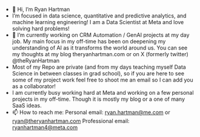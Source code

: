 - 👋 Hi, I’m Ryan Hartman
- I’m focused in data science, quantitative and predictive analytics, and machine learning engineering! I am a Data Scientist at Meta and love solving hard problems!
- 🌱 I’m currently working on CRM Automation / GenAI projects at my day job. My main focus in my off-time has been on deepening my understanding of AI as it transforms the world around us. You can see my thoughts at my blog theryanhartman.com or on X (formerly twitter) @theRyanHartman
- Most of my Repo are private (and from my days teaching myself Data Science in between classes in grad school), so if you are here to see some of my project work feel free to shoot me an email so I can add you as a collaborator!
- I am currently busy working hard at Meta and working on a few personal projects in my off-time. Though it is mostly my blog or a one of many SaaS ideas.
- 📫 How to reach me: 
Personal email: ryan.hartman@me.com or ryan@theryanhartman.com
Professional email: ryanhartman4@meta.com



